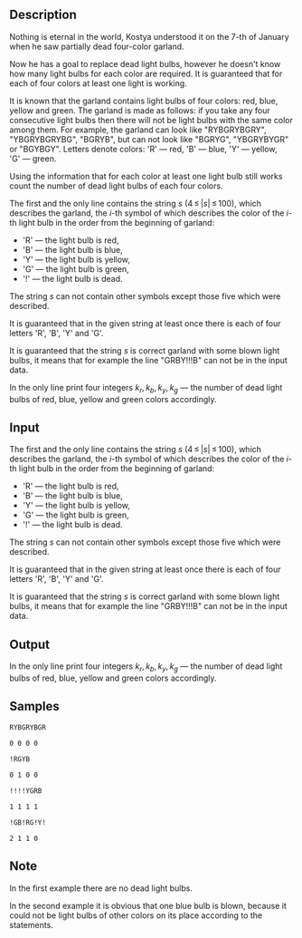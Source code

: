 ## Description

<div><p>Nothing is eternal in the world, Kostya understood it on the 7-th of January when he saw partially dead four-color garland.</p><p>Now he has a goal to replace dead light bulbs, however he doesn't know how many light bulbs for each color are required. It is guaranteed that for each of four colors at least one light is working.</p><p>It is known that the garland contains light bulbs of four colors: red, blue, yellow and green. The garland is made as follows: if you take any four consecutive light bulbs then there will not be light bulbs with the same color among them. For example, the garland can look like "<span class="tex-font-style-tt">RYBGRYBGRY</span>", "<span class="tex-font-style-tt">YBGRYBGRYBG</span>", "<span class="tex-font-style-tt">BGRYB</span>", but can not look like "<span class="tex-font-style-tt">BGRYG</span>", "<span class="tex-font-style-tt">YBGRYBYGR</span>" or "<span class="tex-font-style-tt">BGYBGY</span>". Letters denote colors: '<span class="tex-font-style-tt">R</span>'&nbsp;— red, '<span class="tex-font-style-tt">B</span>'&nbsp;— blue, '<span class="tex-font-style-tt">Y</span>'&nbsp;— yellow, '<span class="tex-font-style-tt">G</span>'&nbsp;— green.</p><p>Using the information that for each color at least one light bulb still works count the number of dead light bulbs of each four colors.</p></div><div class="input-specification"><p>The first and the only line contains the string <span class="tex-span"><i>s</i></span> (<span class="tex-span">4 ≤ |<i>s</i>| ≤ 100</span>), which describes the garland, the <span class="tex-span"><i>i</i></span>-th symbol of which describes the color of the <span class="tex-span"><i>i</i></span>-th light bulb in the order from the beginning of garland: </p><ul> <li> '<span class="tex-font-style-tt">R</span>'&nbsp;— the light bulb is red, </li><li> '<span class="tex-font-style-tt">B</span>'&nbsp;— the light bulb is blue, </li><li> '<span class="tex-font-style-tt">Y</span>'&nbsp;— the light bulb is yellow, </li><li> '<span class="tex-font-style-tt">G</span>'&nbsp;— the light bulb is green, </li><li> '<span class="tex-font-style-tt">!</span>'&nbsp;— the light bulb is dead. </li></ul><p>The string <span class="tex-span"><i>s</i></span> can not contain other symbols except those five which were described. </p><p>It is guaranteed that in the given string at least once there is each of four letters '<span class="tex-font-style-tt">R</span>', '<span class="tex-font-style-tt">B</span>', '<span class="tex-font-style-tt">Y</span>' and '<span class="tex-font-style-tt">G</span>'. </p><p>It is guaranteed that the string <span class="tex-span"><i>s</i></span> is correct garland with some blown light bulbs, it means that for example the line "<span class="tex-font-style-tt">GRBY!!!B</span>" can not be in the input data. </p></div><div class="output-specification"><p>In the only line print four integers <span class="tex-span"><i>k</i><sub class="lower-index"><i>r</i></sub>, <i>k</i><sub class="lower-index"><i>b</i></sub>, <i>k</i><sub class="lower-index"><i>y</i></sub>, <i>k</i><sub class="lower-index"><i>g</i></sub></span>&nbsp;— the number of dead light bulbs of red, blue, yellow and green colors accordingly.</p></div>

## Input

<p>The first and the only line contains the string <span class="tex-span"><i>s</i></span> (<span class="tex-span">4 ≤ |<i>s</i>| ≤ 100</span>), which describes the garland, the <span class="tex-span"><i>i</i></span>-th symbol of which describes the color of the <span class="tex-span"><i>i</i></span>-th light bulb in the order from the beginning of garland: </p><ul> <li> '<span class="tex-font-style-tt">R</span>'&nbsp;— the light bulb is red, </li><li> '<span class="tex-font-style-tt">B</span>'&nbsp;— the light bulb is blue, </li><li> '<span class="tex-font-style-tt">Y</span>'&nbsp;— the light bulb is yellow, </li><li> '<span class="tex-font-style-tt">G</span>'&nbsp;— the light bulb is green, </li><li> '<span class="tex-font-style-tt">!</span>'&nbsp;— the light bulb is dead. </li></ul><p>The string <span class="tex-span"><i>s</i></span> can not contain other symbols except those five which were described. </p><p>It is guaranteed that in the given string at least once there is each of four letters '<span class="tex-font-style-tt">R</span>', '<span class="tex-font-style-tt">B</span>', '<span class="tex-font-style-tt">Y</span>' and '<span class="tex-font-style-tt">G</span>'. </p><p>It is guaranteed that the string <span class="tex-span"><i>s</i></span> is correct garland with some blown light bulbs, it means that for example the line "<span class="tex-font-style-tt">GRBY!!!B</span>" can not be in the input data. </p>

## Output

<p>In the only line print four integers <span class="tex-span"><i>k</i><sub class="lower-index"><i>r</i></sub>, <i>k</i><sub class="lower-index"><i>b</i></sub>, <i>k</i><sub class="lower-index"><i>y</i></sub>, <i>k</i><sub class="lower-index"><i>g</i></sub></span>&nbsp;— the number of dead light bulbs of red, blue, yellow and green colors accordingly.</p>

## Samples

```input1
RYBGRYBGR

```

```output1
0 0 0 0
```






```input2
!RGYB

```

```output2
0 1 0 0
```






```input3
!!!!YGRB

```

```output3
1 1 1 1
```






```input4
!GB!RG!Y!

```

```output4
2 1 1 0
```




## Note

<p>In the first example there are no dead light bulbs.</p><p>In the second example it is obvious that one blue bulb is blown, because it could not be light bulbs of other colors on its place according to the statements.</p>
